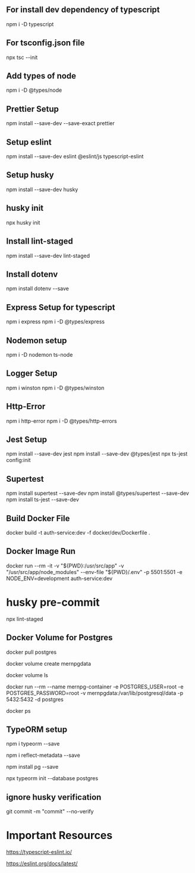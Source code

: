 ## For install dev dependency of typescript

npm i -D typescript

## For tsconfig.json file

npx tsc --init

## Add types of node

npm i -D @types/node

## Prettier Setup

npm install --save-dev --save-exact prettier

## Setup eslint

npm install --save-dev eslint @eslint/js typescript-eslint

## Setup husky

npm install --save-dev husky

## husky init

npx husky init

## Install lint-staged

npm install --save-dev lint-staged

## Install dotenv

npm install dotenv --save

## Express Setup for typescript

npm i express
npm i -D @types/express

## Nodemon setup

npm i -D nodemon ts-node

## Logger Setup

npm i winston
npm i -D @types/winston

## Http-Error

npm i http-error
npm i -D @types/http-errors

## Jest Setup

npm install --save-dev jest
npm install --save-dev @types/jest
npx ts-jest config:init

## Supertest

npm install supertest --save-dev
npm install @types/supertest --save-dev
npm install ts-jest --save-dev

## Build Docker File

docker build -t auth-service:dev -f docker/dev/Dockerfile .

## Docker Image Run

docker run --rm -it -v "${PWD}:/usr/src/app" -v "/usr/src/app/node_modules" --env-file "${PWD}/.env" -p 5501:5501 -e NODE_ENV=development auth-service:dev

# husky pre-commit

npx lint-staged

## Docker Volume for Postgres

docker pull postgres

docker volume create mernpgdata

docker volume ls

docker run --rm --name mernpg-container -e POSTGRES_USER=root -e POSTGRES_PASSWORD=root -v mernpgdata:/var/lib/postgresql/data -p 5432:5432 -d postgres

docker ps

## TypeORM setup

npm i typeorm --save

npm i reflect-metadata --save

npm install pg --save

npx typeorm init --database postgres

## ignore husky verification

git commit -m "commit" --no-verify

# Important Resources

https://typescript-eslint.io/

https://eslint.org/docs/latest/
